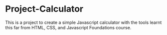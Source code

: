 # Project-Calculator

This is a project to create a simple Javascript calculator with the tools learnt this far from HTML, CSS, and Javascript Foundations course. 